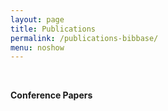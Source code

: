```yaml
---
layout: page
title: Publications
permalink: /publications-bibbase/
menu: noshow
---
```


<script src="https://bibbase.org/show?bib=louislujing.github.io%2Fassets%2Ffiles%2Fmypubs.bib&jsonp=1&theme=default&filter=type:article"></script>

<br>

<strong>Conference Papers</strong>

<script src="https://bibbase.org/show?bib=louislujing.github.io%2Fassets%2Ffiles%2Fmypubs.bib&jsonp=1&theme=default&filter=type:inproceedings"></script>